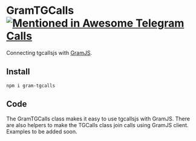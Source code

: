 # GramTGCalls [![Mentioned in Awesome Telegram Calls](https://awesome.re/mentioned-badge-flat.svg)](https://github.com/tgcalls/awesome-tgcalls)
Connecting tgcallsjs with [GramJS](https://github.com/gram-js/gramjs).

## Install
```shell
npm i gram-tgcalls
```

## Code
The GramTGCalls class makes it easy to use tgcallsjs with GramJS. There are also helpers to make the TGCalls class join calls using GramJS client.
Examples to be added soon.
